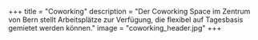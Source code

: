 +++
title = "Coworking"
description = "Der Coworking Space im Zentrum von Bern stellt Arbeitsplätze zur Verfügung, die flexibel auf Tagesbasis gemietet werden können."
image = "coworking_header.jpg"
+++
